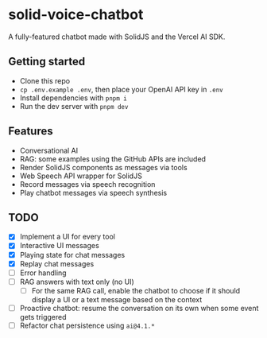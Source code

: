# solid-voice-chatbot

A fully-featured chatbot made with SolidJS and the Vercel AI SDK.

## Getting started

- Clone this repo
- `cp .env.example .env`, then place your OpenAI API key in `.env`
- Install dependencies with `pnpm i`
- Run the dev server with `pnpm dev`

## Features

- Conversational AI
- RAG: some examples using the GitHub APIs are included
- Render SolidJS components as messages via tools
- Web Speech API wrapper for SolidJS
- Record messages via speech recognition
- Play chatbot messages via speech synthesis

## TODO

- [x] Implement a UI for every tool
- [x] Interactive UI messages
- [x] Playing state for chat messages
- [x] Replay chat messages
- [ ] Error handling
- [ ] RAG answers with text only (no UI)
  - [ ] For the same RAG call, enable the chatbot to choose if it should display a UI or a text message based on the context
- [ ] Proactive chatbot: resume the conversation on its own when some event gets triggered
- [ ] Refactor chat persistence using `ai@4.1.*`
